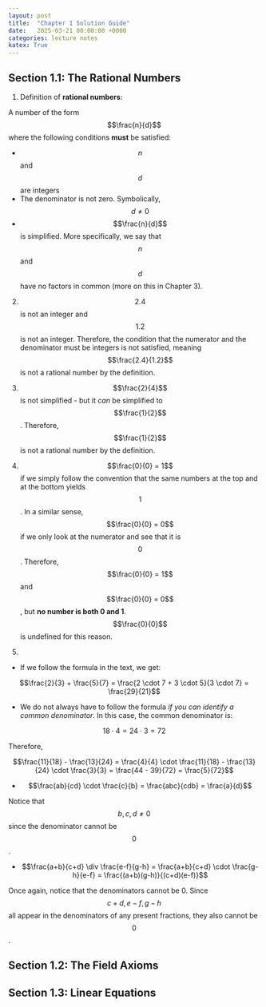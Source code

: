 ```yaml
---
layout: post
title:  "Chapter 1 Solution Guide"
date:   2025-03-21 00:00:00 +0000
categories: lecture notes
katex: True
---
```


## Section 1.1: The Rational Numbers

1. Definition of **rational numbers**:

A number of the form $$\frac{n}{d}$$ where the following conditions **must** be satisfied:
- $$n$$ and $$d$$ are integers
- The denominator is not zero. Symbolically, $$d \not = 0$$
- $$\frac{n}{d}$$ is simplified. More specifically, we say that $$n$$ and $$d$$ have no factors in common (more on this in Chapter 3). 

2. $$2.4$$ is not an integer and $$1.2$$ is not an integer. Therefore, the condition that the numerator and the denominator must be integers is not satisfied, meaning $$\frac{2.4}{1.2}$$ is not a rational number by the definition. 

3. $$\frac{2}{4}$$ is not simplified - but it *can* be simplified to $$\frac{1}{2}$$. Therefore, $$\frac{1}{2}$$ is not a rational number by the definition. 

4. $$\frac{0}{0} = 1$$ if we simply follow the convention that the same numbers at the top and at the bottom yields $$1$$. In a similar sense, $$\frac{0}{0} = 0$$ if we only look at the numerator and see that it is $$0$$. Therefore, $$\frac{0}{0} = 1$$ and $$\frac{0}{0} = 0$$, but **no number is both 0 and 1**. $$\frac{0}{0}$$ is undefined for this reason. 

5.
- If we follow the formula in the text, we get:

$$\frac{2}{3} + \frac{5}{7} = \frac{2 \cdot 7 + 3 \cdot 5}{3 \cdot 7} = \frac{29}{21}$$

- We do not always have to follow the formula *if you can identify a common denominator*. In this case, the common denominator is:

$$18 \cdot 4 = 24 \cdot 3 = 72$$

Therefore,

$$\frac{11}{18} - \frac{13}{24} = \frac{4}{4} \cdot \frac{11}{18} - \frac{13}{24} \cdot \frac{3}{3} = \frac{44 - 39}{72} = \frac{5}{72}$$

- $$\frac{ab}{cd} \cdot \frac{c}{b} = \frac{abc}{cdb} = \frac{a}{d}$$

Notice that $$b, c, d \not = 0$$ since the denominator cannot be $$0$$.

- $$\frac{a+b}{c+d} \div \frac{e-f}{g-h} = \frac{a+b}{c+d} \cdot \frac{g-h}{e-f} = \frac{(a+b)(g-h)}{(c+d)(e-f)}$$

Once again, notice that the denominators cannot be 0. Since $$c+d, e-f, g-h$$ all appear in the denominators of any present fractions, they also cannot be $$0$$. 

## Section 1.2: The Field Axioms

## Section 1.3: Linear Equations